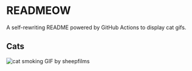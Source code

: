# READMEOW

A self-rewriting README powered by GitHub Actions to display cat gifs.

## Cats

![cat smoking GIF by sheepfilms](https://media4.giphy.com/media/l0ExdMHUDKteztyfe/200.gif?cid=9acd02daw25yip0v59ci1uswi3y8gevqexj66cragtynqaws&ep=v1_gifs_search&rid=200.gif&ct=g)
